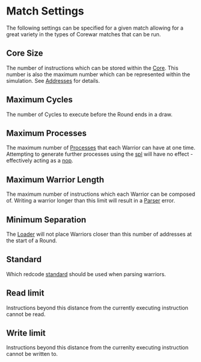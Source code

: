 # Match Settings

The following settings can be specified for a given match allowing for a great variety in the types of Corewar matches that can be run.

## Core Size

The number of instructions which can be stored within the [Core](core).  This number is also the maximum number which can be represented within the simulation.  See [Addresses](core#addresses) for details.

## Maximum Cycles

The number of Cycles to execute before the Round ends in a draw.

## Maximum Processes

The maximum number of [Processes](processes) that each Warrior can have at one time.  Attempting to generate further processes using the [spl](../redcode/opcodes#spl_split) will have no effect - effectively acting as a [nop](../redcode/opcodes#nop_no_operation).

## Maximum Warrior Length

The maximum number of instructions which each Warrior can be composed of.  Writing a warrior longer than this limit will result in a [Parser](../redcode/parser) error.

## Minimum Separation

The [Loader](loader) will not place Warriors closer than this number of addresses at the start of a Round.

## Standard

Which redcode [standard](../redcode/#standards) should be used when parsing warriors.

## Read limit

Instructions beyond this distance from the currently executing instruction cannot be read.

## Write limit

Instructions beyond this distance from the currenlty executing instruction cannot be written to.
